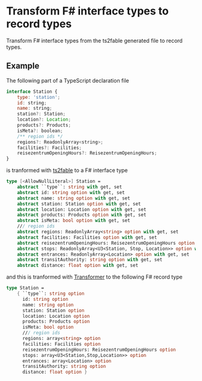 # Transform F# interface types to record types

Transform F# interface types from the ts2fable generated file to record types.

## Example

The following part of a TypeScript declaration file

```js
interface Station {
    type: 'station';
    id: string;
    name: string;
    station?: Station;
    location?: Location;
    products?: Products;
    isMeta?: boolean;
    /** region ids */
    regions?: ReadonlyArray<string>;
    facilities?: Facilities;
    reisezentrumOpeningHours?: ReisezentrumOpeningHours;
}
```

is tranformed with [ts2fable](https://github.com/fable-compiler/ts2fable) to a F# interface type

```fsharp
type [<AllowNullLiteral>] Station =
    abstract ``type``: string with get, set
    abstract id: string option with get, set
    abstract name: string option with get, set
    abstract station: Station option with get, set
    abstract location: Location option with get, set
    abstract products: Products option with get, set
    abstract isMeta: bool option with get, set
    /// region ids
    abstract regions: ReadonlyArray<string> option with get, set
    abstract facilities: Facilities option with get, set
    abstract reisezentrumOpeningHours: ReisezentrumOpeningHours option with get, set
    abstract stops: ReadonlyArray<U3<Station, Stop, Location>> option with get, set
    abstract entrances: ReadonlyArray<Location> option with get, set
    abstract transitAuthority: string option with get, set
    abstract distance: float option with get, set
```

and this is tranformed with [Transformer](./Transformer.fs) to the following F# record type

```fsharp
type Station =
    { ``type``: string option
      id: string option
      name: string option
      station: Station option
      location: Location option
      products: Products option
      isMeta: bool option
      /// region ids
      regions: array<string> option
      facilities: Facilities option
      reisezentrumOpeningHours: ReisezentrumOpeningHours option
      stops: array<U3<Station,Stop,Location>> option
      entrances: array<Location> option
      transitAuthority: string option
      distance: float option }
```
